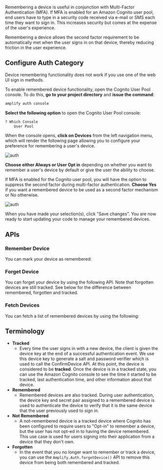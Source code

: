 Remembering a device is useful in conjunction with Multi-Factor Authentication (MFA).  If MFA is enabled for an Amazon Cognito user pool, end users have to type in a security code received via e-mail or SMS each time they want to sign in.  This increases security but comes at the expense of the user's experience.

Remembering a device allows the second factor requirement to be automatically met when the user signs in on that device, thereby reducing friction in the user experience.

## Configure Auth Category
<amplify-callout>
Device remembering functionality does not work if you use one of the web UI sign in methods.
</amplify-callout>

To enable remembered device functionality, open the Cognito User Pool console.  To do this, **go to your project directory** and **issue the command**:
```bash
amplify auth console
```

**Select the following option** to open the Cognito User Pool console:
```bash
? Which Console
    User Pool
```

When the console opens, **click on Devices** from the left navigation menu, which will render the following page allowing you to configure your preference for remembering a user's device.

![auth](~/images/auth/webconsole_remember1.png)

**Choose either Always or User Opt in** depending on whether you want to remember a user's device by default or give the user the ability to choose.

If MFA is enabled for the Cognito user pool, you will have the option to suppress the second factor during multi-factor authentication.  **Choose Yes** if you want a remembered device to be used as a second factor mechanism or No otherwise.

![auth](~/images/auth/webconsole_remember2.png)

When you have made your selection(s), click "Save changes".  You are now ready to start updating your code to manage your remembered devices.

## APIs
### Remember Device
You can mark your device as remembered:
<inline-fragment platform="ios" src="~/lib/auth/fragments/ios/device_features/10_rememberDevice.md"></inline-fragment>
<inline-fragment platform="android" src="~/lib/auth/fragments/android/device_features/10_rememberDevice.md"></inline-fragment>
<inline-fragment platform="js" src="~/lib/auth/fragments/js/device_features/10_rememberDevice.md"></inline-fragment>

### Forget Device
You can forget your device by using the following API.  Note that forgotten devices are still tracked.  See below for the difference between remembered, forgotten and tracked.
<inline-fragment platform="ios" src="~/lib/auth/fragments/ios/device_features/20_forgetDevice.md"></inline-fragment>
<inline-fragment platform="android" src="~/lib/auth/fragments/android/device_features/20_forgetDevice.md"></inline-fragment>
<inline-fragment platform="js" src="~/lib/auth/fragments/js/device_features/20_forgetDevice.md"></inline-fragment>

### Fetch Devices
You can fetch a list of remembered devices by using the following:
<inline-fragment platform="ios" src="~/lib/auth/fragments/ios/device_features/30_fetchDevice.md"></inline-fragment>
<inline-fragment platform="android" src="~/lib/auth/fragments/android/device_features/30_fetchDevice.md"></inline-fragment>
<inline-fragment platform="js" src="~/lib/auth/fragments/js/device_features/30_fetchDevice.md"></inline-fragment>

## Terminology
* **Tracked**
  * Every time the user signs in with a new device, the client is given the device key at the end of a successful authentication event.  We use this device key to generate a salt and password verifier which is used to call the ConfirmDevice API.  At this point, the device is considered to be **tracked**.  Once the device is in a tracked state, you can use the Amazon Cognito console to see the time it started to be tracked, last authentication time, and other information about that device.
* **Remembered**
  * Remembered devices are also tracked. During user authentication, the device key and secret pair assigned to a remembered device is used to authenticate the device to verify that it is the same device that the user previously used to sign in.
* **Not Remembered**
  * A not-remembered device is a tracked device where Cognito has been configured to require users to "Opt-in" to remember a device, but the user has not opt-ed in to having the device remembered.  This use case is used for users signing into their application from a device that they don't own.
* **Forgotten**
  * In the event that you no longer want to remember or track a device, you can use the `Amplify.Auth.forgetDevice()` API to remove this device from being both remembered and tracked.

